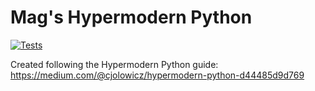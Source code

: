 # Mag's Hypermodern Python

[![Tests](https://github.com/magavendon/mags-hypermodern-python/workflows/Tests/badge.svg)](https://github.com/magavendon/mags-hypermodern-python/actions?workflow=Tests)

Created following the Hypermodern Python guide: https://medium.com/@cjolowicz/hypermodern-python-d44485d9d769
